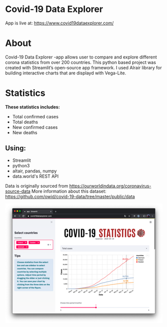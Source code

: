# Covid-19 Data Explorer
App is live at: https://www.covid19dataexplorer.com/

# About
Covid-19 Data Explorer -app allows user to compare and explore different corona statistics from over 200 countries.
This python based project was created with Streamlit’s open-source app framework.
I used Alrair library for building interactive charts that are displayd with Vega-Lite.

# Statistics
**These statistics includes:**
* Total confirmed cases
* Total deaths
* New confirmed cases
* New deaths

## Using:
* Streamlit
* python3
* altair, pandas, numpy
* data.world's REST API

Data is originally sourced from https://ourworldindata.org/coronavirus-source-data
More information about this dataset: https://github.com/owid/covid-19-data/tree/master/public/data

![app_window](/Images/screenshot.png)
